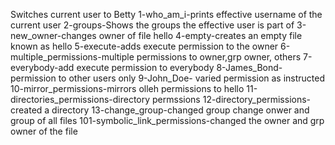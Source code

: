Switches current user to Betty
1-who_am_i-prints effective username of the current user
2-groups-Shows the groups the effective user is part of
3-new_owner-changes owner of file hello
4-empty-creates an empty file known as hello
5-execute-adds execute permission to the owner
6-multiple_permissions-multiple permissions to owner,grp owner, others
7-everybody-add execute permission to everybody
8-James_Bond- permission to other users only
9-John_Doe- varied permission as instructed
10-mirror_permissions-mirrors olleh permissions to hello
11-directories_permissions-directory permssions
12-directory_permissions-created a directory
13-change_group-changed group
change onwer and group of all files
101-symbolic_link_permissions-changed the owner and grp owner of the file
